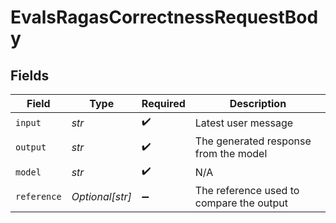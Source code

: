# EvalsRagasCorrectnessRequestBody


## Fields

| Field                                    | Type                                     | Required                                 | Description                              |
| ---------------------------------------- | ---------------------------------------- | ---------------------------------------- | ---------------------------------------- |
| `input`                                  | *str*                                    | :heavy_check_mark:                       | Latest user message                      |
| `output`                                 | *str*                                    | :heavy_check_mark:                       | The generated response from the model    |
| `model`                                  | *str*                                    | :heavy_check_mark:                       | N/A                                      |
| `reference`                              | *Optional[str]*                          | :heavy_minus_sign:                       | The reference used to compare the output |